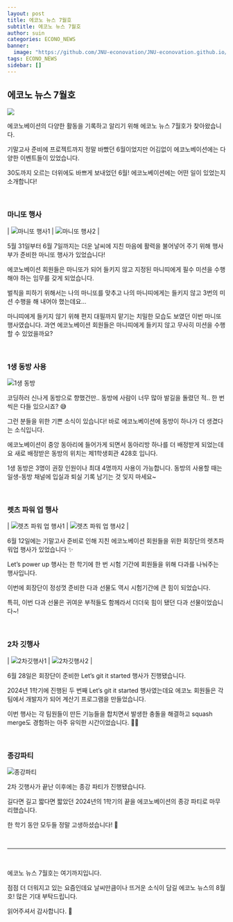 ```yaml
---
layout: post
title: 에코노 뉴스 7월호
subtitle: 에코노 뉴스 7월호
author: suin
categories: ECONO_NEWS
banner:
  image: "https://github.com/JNU-econovation/JNU-econovation.github.io/assets/102002747/f820c02c-5a07-4749-bad7-d4cbceaeaef0"
tags: ECONO_NEWS
sidebar: []
---
```


## 에코노 뉴스 7월호

<img src="https://github.com/JNU-econovation/JNU-econovation.github.io/assets/102002747/f820c02c-5a07-4749-bad7-d4cbceaeaef0"/>

에코노베이션의 다양한 활동을 기록하고 알리기 위해 에코노 뉴스 7월호가 찾아왔습니다.

기말고사 준비에 프로젝트까지 정말 바빴던 6월이었지만 어김없이 에코노베이션에는 다양한 이벤트들이 있었습니다.

30도까지 오르는 더위에도 바쁘게 보내었던 6월! 에코노베이션에는 어떤 일이 있었는지 소개합니다!

<br/>

### 마니또 행사

| <img src="https://github.com/JNU-econovation/JNU-econovation.github.io/assets/102002747/adc26f5f-91fd-4bca-ae59-f4a11d47cba1" alt="마니또 행사1"/> | <img src="https://github.com/JNU-econovation/JNU-econovation.github.io/assets/102002747/cd05bf08-017c-4510-8c95-df9842b19365" alt="마니또 행사2"/> |

5월 31일부터 6월 7일까지는 더운 날씨에 지친 마음에 활력을 불어넣어 주기 위해 행사부가 준비한 마니또 행사가 있었습니다!

에코노베이션 회원들은 마니또가 되어 들키지 않고 지정된 마니띠에게 필수 미션을 수행해야 하는 임무를 갖게 되었습니다.

벌칙을 피하기 위해서는 나의 마니또를 맞추고 나의 마니띠에게는 들키지 않고 3번의 미션 수행을 해 내어야 했는데요…

마니띠에게 들키지 않기 위해 편지 대필까지 맡기는 치밀한 모습도 보였던 이번 마니또 행사였습니다. 과연 에코노베이션 회원들은 마니띠에게 들키지 않고 무사히 미션을 수행할 수 있었을까요?

<br/>

### 1생 동방 사용

<img src="https://github.com/JNU-econovation/JNU-econovation.github.io/assets/102002747/c43e96e7-7438-4912-b6d2-61e3871fe18a" alt="1생 동방"/>

코딩하러 신나게 동방으로 향했건만.. 동방에 사람이 너무 많아 발길을 돌렸던 적.. 한 번씩은 다들 있으시죠? 😅

그런 분들을 위한 기쁜 소식이 있습니다! 바로 에코노베이션에 동방이 하나가 더 생겼다는 소식입니다.

에코노베이션이 중앙 동아리에 들어가게 되면서 동아리방 하나를 더 배정받게 되었는데요 새로 배정받은 동방의 위치는 제1학생회관 428호 입니다.

1생 동방은 3명이 권장 인원이나 최대 4명까지 사용이 가능합니다. 동방의 사용할 때는 일생-동방 채널에 입실과 퇴실 기록 남기는 것 잊지 마세요~

<br/>

### 렛츠 파워 업 행사

| <img src="https://github.com/JNU-econovation/JNU-econovation.github.io/assets/102002747/532177ce-4675-447b-9aa9-062fe1420bd6" alt="렛츠 파워 업 행사1"/> | <img src="https://github.com/JNU-econovation/JNU-econovation.github.io/assets/102002747/09a4c957-5815-45b2-95f0-3a26809ef50e" alt="렛츠 파워 업 행사2"/> |

6월 12일에는 기말고사 준비로 인해 지친 에코노베이션 회원들을 위한 회장단의 렛츠파워업 행사가 있었습니다 ✨

Let’s power up 행사는 한 학기에 한 번 시험 기간에 회원들을 위해 다과를 나눠주는 행사입니다.

이번에 회장단이 정성껏 준비한 다과 선물도 역시 시험기간에 큰 힘이 되었습니다.

특히, 이번 다과 선물은 귀여운 부적들도 함께라서 더더욱 힘이 됐던 다과 선물이었습니다~!

<br/>

### 2차 깃행사

| <img src="https://github.com/JNU-econovation/JNU-econovation.github.io/assets/102002747/6a31ea43-dff7-43ae-b20a-07c583327669" alt="2차깃행사1"/> | <img src="https://github.com/JNU-econovation/JNU-econovation.github.io/assets/102002747/95312e26-4d95-4687-8886-437938072e8a" alt="2차깃행사2"/> |

6월 28일은 회장단이 준비한 Let’s git it started 행사가 진행됐습니다.

2024년 1학기에 진행된 두 번째 Let’s git it started 행사였는데요 에코노 회원들은 각 팀에서 개발자가 되어 계산기 프로그램을 만들었습니다.

이번 행사는 각 팀원들이 만든 기능들을 합치면서 발생한 충돌을 해결하고 squash merge도 경험하는 아주 유익한 시간이었습니다. 👏👏

<br/>

### 종강파티

<img src="https://github.com/JNU-econovation/JNU-econovation.github.io/assets/102002747/5efcf97f-4276-4260-ad77-24c29920a104" alt="종강파티"/>

2차 깃행사가 끝난 이후에는 종강 파티가 진행됐습니다.

길다면 길고 짧다면 짧았던 2024년의 1학기의 끝을 에코노베이션의 종강 파티로 마무리했습니다.

한 학기 동안 모두들 정말 고생하셨습니다! 🤗

<br/>

---

<br/>

에코노 뉴스 7월호는 여기까지입니다.

점점 더 더워지고 있는 요즘인데요 날씨만큼이나 뜨거운 소식이 담길 에코노 뉴스의 8월호! 많은 기대 부탁드립니다.

읽어주셔서 감사합니다. 🙌
